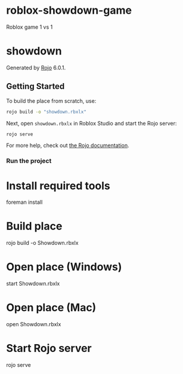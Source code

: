 # roblox-showdown-game
Roblox game 1 vs 1

# showdown
Generated by [Rojo](https://github.com/rojo-rbx/rojo) 6.0.1.

## Getting Started
To build the place from scratch, use:

```bash
rojo build -o "showdown.rbxlx"
```

Next, open `showdown.rbxlx` in Roblox Studio and start the Rojo server:

```bash
rojo serve
```

For more help, check out [the Rojo documentation](https://rojo.space/docs).

### Run the project

# Install required tools
foreman install

# Build place
rojo build -o Showdown.rbxlx

# Open place (Windows)
start Showdown.rbxlx

# Open place (Mac)
open Showdown.rbxlx

# Start Rojo server
rojo serve
